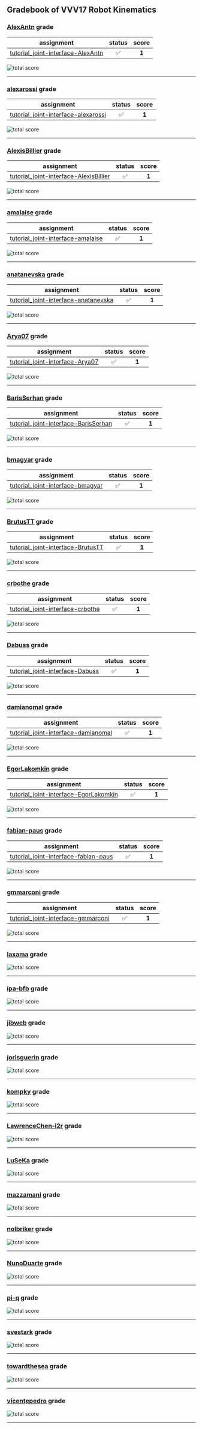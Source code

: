 ## Gradebook of VVV17 Robot Kinematics

### [**AlexAntn**](https://github.com/AlexAntn) grade

| assignment | status | score |
|    :--:    |  :--:  | :--:  |
| [tutorial_joint-interface-AlexAntn](https://github.com/vvv17-kinematics/tutorial_joint-interface-AlexAntn) | :white_check_mark: | **1** |

![total score](https://img.shields.io/badge/total_score-1-brightgreen.svg?style=flat-square)

---


### [**alexarossi**](https://github.com/alexarossi) grade

| assignment | status | score |
|    :--:    |  :--:  | :--:  |
| [tutorial_joint-interface-alexarossi](https://github.com/vvv17-kinematics/tutorial_joint-interface-alexarossi) | :white_check_mark: | **1** |

![total score](https://img.shields.io/badge/total_score-1-brightgreen.svg?style=flat-square)

---


### [**AlexisBillier**](https://github.com/AlexisBillier) grade

| assignment | status | score |
|    :--:    |  :--:  | :--:  |
| [tutorial_joint-interface-AlexisBillier](https://github.com/vvv17-kinematics/tutorial_joint-interface-AlexisBillier) | :white_check_mark: | **1** |

![total score](https://img.shields.io/badge/total_score-1-brightgreen.svg?style=flat-square)

---


### [**amalaise**](https://github.com/amalaise) grade

| assignment | status | score |
|    :--:    |  :--:  | :--:  |
| [tutorial_joint-interface-amalaise](https://github.com/vvv17-kinematics/tutorial_joint-interface-amalaise) | :white_check_mark: | **1** |

![total score](https://img.shields.io/badge/total_score-1-brightgreen.svg?style=flat-square)

---


### [**anatanevska**](https://github.com/anatanevska) grade

| assignment | status | score |
|    :--:    |  :--:  | :--:  |
| [tutorial_joint-interface-anatanevska](https://github.com/vvv17-kinematics/tutorial_joint-interface-anatanevska) | :white_check_mark: | **1** |

![total score](https://img.shields.io/badge/total_score-1-brightgreen.svg?style=flat-square)

---


### [**Arya07**](https://github.com/Arya07) grade

| assignment | status | score |
|    :--:    |  :--:  | :--:  |
| [tutorial_joint-interface-Arya07](https://github.com/vvv17-kinematics/tutorial_joint-interface-Arya07) | :white_check_mark: | **1** |

![total score](https://img.shields.io/badge/total_score-1-brightgreen.svg?style=flat-square)

---


### [**BarisSerhan**](https://github.com/BarisSerhan) grade

| assignment | status | score |
|    :--:    |  :--:  | :--:  |
| [tutorial_joint-interface-BarisSerhan](https://github.com/vvv17-kinematics/tutorial_joint-interface-BarisSerhan) | :white_check_mark: | **1** |

![total score](https://img.shields.io/badge/total_score-1-brightgreen.svg?style=flat-square)

---


### [**bmagyar**](https://github.com/bmagyar) grade

| assignment | status | score |
|    :--:    |  :--:  | :--:  |
| [tutorial_joint-interface-bmagyar](https://github.com/vvv17-kinematics/tutorial_joint-interface-bmagyar) | :white_check_mark: | **1** |

![total score](https://img.shields.io/badge/total_score-1-brightgreen.svg?style=flat-square)

---


### [**BrutusTT**](https://github.com/BrutusTT) grade

| assignment | status | score |
|    :--:    |  :--:  | :--:  |
| [tutorial_joint-interface-BrutusTT](https://github.com/vvv17-kinematics/tutorial_joint-interface-BrutusTT) | :white_check_mark: | **1** |

![total score](https://img.shields.io/badge/total_score-1-brightgreen.svg?style=flat-square)

---


### [**crbothe**](https://github.com/crbothe) grade

| assignment | status | score |
|    :--:    |  :--:  | :--:  |
| [tutorial_joint-interface-crbothe](https://github.com/vvv17-kinematics/tutorial_joint-interface-crbothe) | :white_check_mark: | **1** |

![total score](https://img.shields.io/badge/total_score-1-brightgreen.svg?style=flat-square)

---


### [**Dabuss**](https://github.com/Dabuss) grade

| assignment | status | score |
|    :--:    |  :--:  | :--:  |
| [tutorial_joint-interface-Dabuss](https://github.com/vvv17-kinematics/tutorial_joint-interface-Dabuss) | :white_check_mark: | **1** |

![total score](https://img.shields.io/badge/total_score-1-brightgreen.svg?style=flat-square)

---


### [**damianomal**](https://github.com/damianomal) grade

| assignment | status | score |
|    :--:    |  :--:  | :--:  |
| [tutorial_joint-interface-damianomal](https://github.com/vvv17-kinematics/tutorial_joint-interface-damianomal) | :white_check_mark: | **1** |

![total score](https://img.shields.io/badge/total_score-1-brightgreen.svg?style=flat-square)

---


### [**EgorLakomkin**](https://github.com/EgorLakomkin) grade

| assignment | status | score |
|    :--:    |  :--:  | :--:  |
| [tutorial_joint-interface-EgorLakomkin](https://github.com/vvv17-kinematics/tutorial_joint-interface-EgorLakomkin) | :white_check_mark: | **1** |

![total score](https://img.shields.io/badge/total_score-1-brightgreen.svg?style=flat-square)

---


### [**fabian-paus**](https://github.com/fabian-paus) grade

| assignment | status | score |
|    :--:    |  :--:  | :--:  |
| [tutorial_joint-interface-fabian-paus](https://github.com/vvv17-kinematics/tutorial_joint-interface-fabian-paus) | :white_check_mark: | **1** |

![total score](https://img.shields.io/badge/total_score-1-brightgreen.svg?style=flat-square)

---


### [**gmmarconi**](https://github.com/gmmarconi) grade

| assignment | status | score |
|    :--:    |  :--:  | :--:  |
| [tutorial_joint-interface-gmmarconi](https://github.com/vvv17-kinematics/tutorial_joint-interface-gmmarconi) | :white_check_mark: | **1** |

![total score](https://img.shields.io/badge/total_score-1-brightgreen.svg?style=flat-square)

---


### [**Iaxama**](https://github.com/Iaxama) grade

![total score](https://img.shields.io/badge/total_score-0-orange.svg?style=flat-square)

---


### [**ipa-bfb**](https://github.com/ipa-bfb) grade

![total score](https://img.shields.io/badge/total_score-0-orange.svg?style=flat-square)

---


### [**jibweb**](https://github.com/jibweb) grade

![total score](https://img.shields.io/badge/total_score-0-orange.svg?style=flat-square)

---


### [**jorisguerin**](https://github.com/jorisguerin) grade

![total score](https://img.shields.io/badge/total_score-0-orange.svg?style=flat-square)

---


### [**kompky**](https://github.com/kompky) grade

![total score](https://img.shields.io/badge/total_score-0-orange.svg?style=flat-square)

---


### [**LawrenceChen-i2r**](https://github.com/LawrenceChen-i2r) grade

![total score](https://img.shields.io/badge/total_score-0-orange.svg?style=flat-square)

---


### [**LuSeKa**](https://github.com/LuSeKa) grade

![total score](https://img.shields.io/badge/total_score-0-orange.svg?style=flat-square)

---


### [**mazzamani**](https://github.com/mazzamani) grade

![total score](https://img.shields.io/badge/total_score-0-orange.svg?style=flat-square)

---


### [**nolbriker**](https://github.com/nolbriker) grade

![total score](https://img.shields.io/badge/total_score-0-orange.svg?style=flat-square)

---


### [**NunoDuarte**](https://github.com/NunoDuarte) grade

![total score](https://img.shields.io/badge/total_score-0-orange.svg?style=flat-square)

---


### [**pi-q**](https://github.com/pi-q) grade

![total score](https://img.shields.io/badge/total_score-0-orange.svg?style=flat-square)

---


### [**svestark**](https://github.com/svestark) grade

![total score](https://img.shields.io/badge/total_score-0-orange.svg?style=flat-square)

---


### [**towardthesea**](https://github.com/towardthesea) grade

![total score](https://img.shields.io/badge/total_score-0-orange.svg?style=flat-square)

---


### [**vicentepedro**](https://github.com/vicentepedro) grade

![total score](https://img.shields.io/badge/total_score-0-orange.svg?style=flat-square)

---

